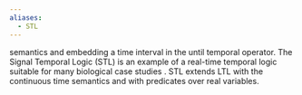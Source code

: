 ```yaml
---
aliases:
  - STL
---
```

semantics and embedding a time interval in the until temporal operator.
The Signal Temporal Logic (STL)  is an example of a real-time temporal logic suitable for many biological case studies . STL extends LTL with the continuous time semantics and with predicates over real variables.
